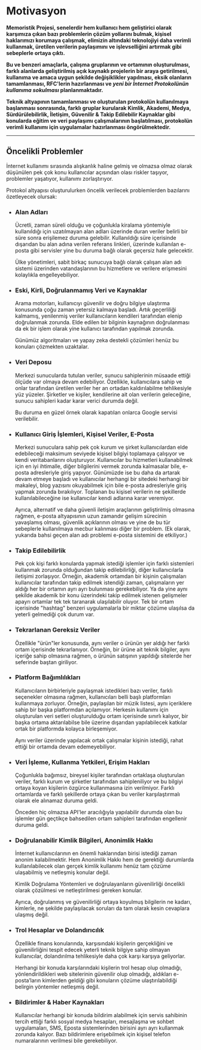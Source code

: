 # Motivasyon

**Memoristik Projesi, senelerdir hem kullanıcı hem geliştirici olarak karşımıza çıkan bazı problemlerin çözüm yollarını bulmak, kişisel haklarımızı korumaya çalışmak, elimizin altındaki teknolojiyi daha verimli kullanmak, üretilen verilerin paylaşımını ve işlevselliğini artırmak gibi sebeplerle ortaya çıktı.**

**Bu ve benzeri amaçlarla, çalışma gruplarının ve ortamının oluşturulması, farklı alanlarda geliştirilmiş açık kaynaklı projelerin bir araya getirilmesi, kullanıma ve amaca uygun şekilde değişiklikler yapılması, eksik olanların tamamlanması, RFC'lerin hazırlanması ve ___yeni bir İnternet Protokolünün kullanıma sokulması___ planlanmaktadır.**

**Teknik altyapının tamamlanması ve oluşturulan protokolün kullanılmaya başlanması sonrasında, farklı gruplar kurularak Kimlik, Akademi, Medya, Sürdürülebilirlik, İletişim, Güvenilir & Takip Edilebilir Kaynaklar gibi konularda eğitim ve veri paylaşımı çalışmalarının başlatılması, protokolün verimli kullanımı için uygulamalar hazırlanması öngörülmektedir.**

---

## **Öncelikli Problemler**

İnternet kullanımı sırasında alışkanlık haline gelmiş ve olmazsa olmaz olarak düşünülen pek çok konu kullanıcılar açısından olası riskler taşıyor, problemler yaşatıyor, kullanımı zorlaştırıyor.

Protokol altyapısı oluşturulurken öncelik verilecek problemlerden bazılarını özetleyecek olursak:

- ### Alan Adları

    Ücretli, zaman süreli olduğu ve çoğunlukla kiralama yöntemiyle kullanıldığı için uzatılmayan alan adları üzerinde duran veriler belirli bir süre sonra erişilemez duruma gelebilir. Kullanıldığı süre içerisinde dışarıdan bu alan adına verilen referans linkleri, üzerinde kullanılan e-posta gibi servisler yine bu duruma bağlı olarak geçersiz hale gelecektir.

    Ülke yönetimleri, sabit birkaç sunucuya bağlı olarak çalışan alan adı sistemi üzerinden vatandaşlarının bu hizmetlere ve verilere erişmesini kolaylıkla engelleyebiliyor.


- ### Eski, Kirli, Doğrulanmamış Veri ve Kaynaklar

    Arama motorları, kullanıcıyı güvenilir ve doğru bilgiye ulaştırma konusunda çoğu zaman yetersiz kalmaya başladı. Artık geçerliliği kalmamış, yenilenmiş veriler kullanıcıların kendileri tarafından elenip doğrulanmak zorunda. Elde edilen bir bilginin kaynağının doğrulanması da ek bir işlem olarak yine kullanıcı tarafından yapılmak zorunda.

    Günümüz algoritmaları ve yapay zeka destekli çözümleri henüz bu konuları çözmekten uzaktalar.

- ### Veri Deposu

    Merkezi sunucularda tutulan veriler, sunucu sahiplerinin müsaade ettiği ölçüde var olmaya devam edebiliyor. Özellikle, kullanıcılara sahip ve onlar tarafından üretilen veriler her an ortadan kaldırılabilme tehlikesiyle yüz yüzeler. Şirketler ve kişiler, kendilerine ait olan verilerin geleceğine, sunucu sahipleri kadar karar verici durumda değil.
    
    Bu duruma en güzel örnek olarak kapatılan onlarca Google servisi verilebilir.

- ### Kullanıcı Giriş İşlemleri, Kişisel Veriler, E-Posta

    Merkezi sunuculara sahip pek çok kurum ve şirket kullanıcılardan elde edebileceği maksimum seviyede kişisel bilgiyi toplamaya çalışıyor ve kendi veritabanlarını oluşturuyor. Kullanıcılar bu hizmetleri kullanabilmek için en iyi ihtimalle, diğer bilgilerini vermek zorunda kalmasalar bile, e-posta adresleriyle giriş yapıyor. Günümüzde ise bu daha da artarak devam etmeye başladı ve kullanıcılar herhangi bir sitedeki herhangi bir makaleyi, blog yazısını okuyabilmek için bile e-posta adresleriyle giriş yapmak zorunda bırakılıyor. Toplanan bu kişisel verilerin ne şekillerde kullanılabileceğine ise kullanıcılar kendi adlarına karar veremiyor.
    
    Ayrıca, alternatif ve daha güvenli iletişim araçlarının geliştirilmiş olmasına rağmen, e-posta altyapısının uzun zamandır gelişim sürecinin yavaşlamış olması, güvenlik açıklarının olması ve yine de bu tür sebeplerle kullanılmaya mecbur kalınması diğer bir problem. (Ek olarak, yukarıda bahsi geçen alan adı problemi e-posta sistemini de etkiliyor.)

- ### Takip Edilebilirlik

    Pek çok kişi farklı konularda yapmak istediği işlemler için farklı sistemleri kullanmak zorunda olduğundan takip edilebilirliği, diğer kullanıcılarla iletişimi zorlaşıyor. Örneğin, akademik ortamdan bir kişinin çalışmaları kullanıcılar tarafından takip edilmek istendiği zaman, çalışmaların yer aldığı her bir ortamın ayrı ayrı bulunması gerekebiliyor. Ya da yine aynı şekilde akademik bir konu üzerindeki takip edilmek istenen gelişmeler apayrı ortamlar tek tek taranarak ulaşılabilir oluyor. Tek bir ortam içerisinde "hashtag" benzeri uygulamalarla bir miktar çözüme ulaşılsa da yeterli gelmediği çok durum var.

- ### Tekrarlanan Gereksiz Veriler

    Özellikle "ürün"ler konusunda, aynı veriler o ürünün yer aldığı her farklı ortam içerisinde tekrarlanıyor. Örneğin, bir ürüne ait teknik bilgiler, aynı içeriğe sahip olmasına rağmen, o ürünün satışının yapıldığı sitelerde her seferinde baştan giriliyor.

- ### Platform Bağımlılıkları

    Kullanıcıların birbirleriyle paylaşmak istedikleri bazı veriler, farklı seçenekler olmasına rağmen, kullanıcıları belli başlı platformları kullanmaya zorluyor. Örneğin, paylaşılan bir müzik listesi, aynı içeriklere sahip bir başka platformdan açılamıyor. Herkesin kullanımı için oluşturulan veri setleri oluşturulduğu ortam içerisinde sınırlı kalıyor, bir başka ortama aktarılabilse bile üzerine dışarıdan yapılabilecek katkılar ortak bir platformda kolayca birleşemiyor.
    
    Aynı veriler üzerinde yapılacak ortak çalışmalar kişinin istediği, rahat ettiği bir ortamda devam edemeyebiliyor.

- ### Veri İşleme, Kullanma Yetkileri, Erişim Hakları

    Çoğunlukla bağımsız, bireysel kişiler tarafından ortaklaşa oluşturulan veriler, farklı kurum ve şirketler tarafından sahipleniliyor ve bu bilgiyi ortaya koyan kişilerin özgürce kullanmasına izin verilmiyor. Farklı ortamlarda ve farklı şekillerde ortaya çıkan bu veriler karşılaştırmalı olarak ele alınamaz duruma geldi.
    
    Önceden hiç olmazsa API'ler aracılığıyla yapılabilir durumda olan bu işlemler gün geçtikçe bahsedilen ortam sahipleri tarafından engellenir duruma geldi.

- ### Doğrulanabilir Kimlik Bilgileri, Anonimlik Hakkı

    İnternet kullanıcılarının en önemli haklarından birisi istediği zaman anonim kalabilmektir. Hem Anonimlik Hakkı hem de gerektiği durumlarda kullanılabilecek olan gerçek kimlik kullanımı henüz tam çözüme ulaşabilmiş ve netleşmiş konular değil.
    
    Kimlik Doğrulama Yöntemleri ve doğrulayanların güvenilirliği öncelikli olarak çözülmesi ve netleştirilmesi gereken konular.
    
    Ayrıca, doğrulanmış ve güvenilirliği ortaya koyulmuş bilgilerin ne kadarı, kimlerle, ne şekilde paylaşılacak soruları da tam olarak kesin cevaplara ulaşmış değil.

- ### Trol Hesaplar ve Dolandırıcılık

    Özellikle finans konularında, karşısındaki kişilerin gerçekliğini ve güvenilirliğini tespit edecek yeterli teknik bilgiye sahip olmayan kullanıcılar, dolandırılma tehlikesiyle daha çok karşı karşıya geliyorlar.
    
    Herhangi bir konuda karşılarındaki kişilerin trol hesap olup olmadığı, yönlendirildikleri web sitelerinin güvenilir olup olmadığı, aldıkları e-posta’ların kimlerden geldiği gibi konuların çözüme ulaştırılabildiği belirgin yöntemler netleşmiş değil.

- ### Bildirimler & Haber Kaynakları

    Kullanıcılar herhangi bir konuda bildirim alabilmek için servis sahibinin tercih ettiği farklı sosyal medya hesapları, mesajlaşma ve sohbet uygulamaları, SMS, Eposta sistemlerinden birisini ayrı ayrı kullanmak zorunda kalıyor. Bazı bildirimlere erişebilmek için kişisel telefon numaralarının verilmesi bile gerekebiliyor.


